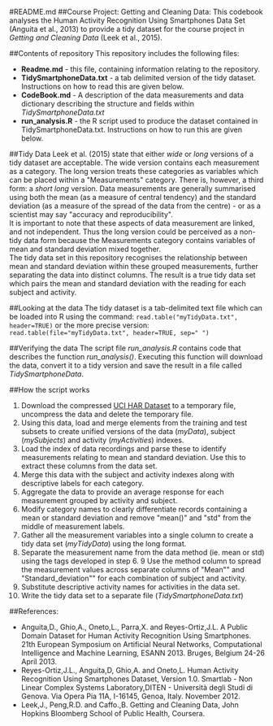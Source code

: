 #README.md
##Course Project: Getting and Cleaning Data: 
This codebook analyses the Human Activity Recognition Using Smartphones Data Set (Anguita et al., 2013) to provide a tidy dataset for the course project in *Getting and Cleaning Data* (Leek et al., 2015).

##Contents of repository
This repository includes the following files:
* **Readme.md** - this file, containing information relating to the repository.
* **TidySmartphoneData.txt** - a tab delimited version of the tidy dataset. Instructions on how to read this are given below.
* **CodeBook.md** - A description of the data measurements and data dictionary describing the structure and fields within *TidySmartphoneData.txt* 
* **run_analysis.R** - the R script used to produce the dataset contained in TidySmartphoneData.txt.  Instructions on how to run this are given below.

##Tidy Data
Leek et al. (2015) state that either *wide* or *long* versions of a tidy dataset are acceptable.  The wide version contains each measurement as a category.  The long version treats these categories as variables which can be placed within a "Measurements" category.  There is, however, a third form: a *short long* version.
Data measurements are generally summarised using both the mean (as a measure of central tendency) and the standard deviation (as a measure of the spread of the data from the centre) - or as a scientist may say "accuracy and reproducibility".  
It is important to note that these aspects of data measurement are linked, and not independent.  Thus the long version could be perceived as a non-tidy data form because the Measurements category contains variables of mean and standard deviation mixed together.  
The tidy data set in this repository recognises the relationship between mean and standard deviation within these grouped measurements, further separating the data into distinct columns.  The result is a true tidy data set which pairs the mean and standard deviation with the reading for each subject and activity.

##Looking at the data
The tidy dataset is a tab-delimited text file which can be loaded into R using the command:
`read.table("myTidyData.txt", header=TRUE)` or the more precise version:
`read.table(file="myTidyData.txt", header=TRUE, sep=" ")`

##Verifying the data
The script file *run_analysis.R* contains code that describes the function *run_analysis()*.  Executing this function will download the data, convert it to a tidy version and save the result in a file called *TidySmartphoneData*.

##How the script works
1. Download the compressed [UCI HAR Dataset](https://d396qusza40orc.cloudfront.net/getdata%2Fprojectfiles%2FUCI%20HAR%20Dataset.zip) to a temporary file, uncompress the data and delete the temporary file.
2. Using this data, load and merge elements from the training and test subsets to create unified versions of the data (*myData*), subject (*mySubjects*) and activity (*myActivities*) indexes.
3. Load the index of data recordings and parse these to identify measurements relating to mean and standard deviation. Use this to extract these columns from the data set.
4. Merge this data with the subject and activity indexes along with descriptive labels for each category.
5. Aggregate the data to provide an average response for each measurement grouped by activity and subject.
6. Modify category names to clearly differentiate records containing a mean or standard deviation and remove "mean()" and "std" from the middle of measurement labels. 
7. Gather all the measurement variables into a single column to create a tidy data set (*myTidyData*) using the long format.
8. Separate the measurement name from the data method (ie. mean or std) using the tags developed in step 6.
9  Use the method column to spread the measurement values across separate columns of "Mean"" and "Standard_deviation"" for each combination of subject and activity.
10. Substitute descriptive activity names for activities in the data set.
11. Write the tidy data set to a separate file (*TidySmartphoneData.txt*)


##References:
* Anguita,D., Ghio,A., Oneto,L., Parra,X. and Reyes-Ortiz,J.L. A Public Domain Dataset for Human Activity Recognition Using Smartphones. 21th European Symposium on Artificial Neural Networks, Computational Intelligence and Machine Learning, ESANN 2013. Bruges, Belgium 24-26 April 2013.
* Reyes-Ortiz,J.L., Anguita,D, Ghio,A. and Oneto,L. Human Activity Recognition Using Smartphones Dataset, Version 1.0. Smartlab - Non Linear Complex Systems Laboratory,DITEN - Università degli Studi di Genova. Via Opera Pia 11A, I-16145, Genoa, Italy. November 2012.
* Leek,J., Peng,R.D. and Caffo.,B. Getting and Cleaning Data, John Hopkins Bloomberg School of Public Health, Coursera.
